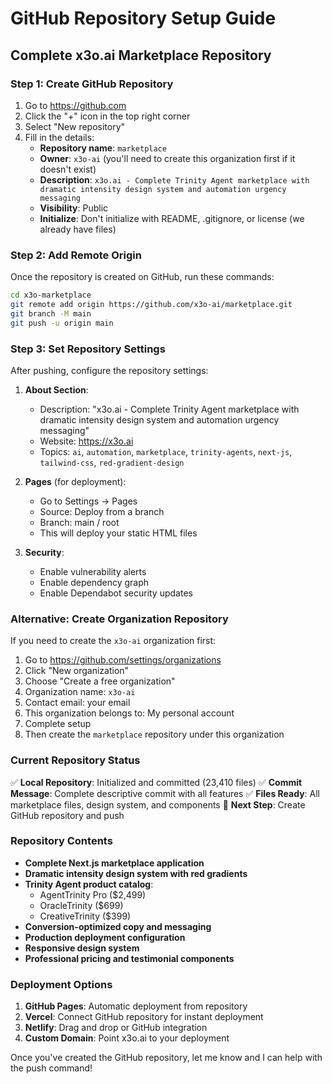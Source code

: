 # GitHub Repository Setup Guide

## Complete x3o.ai Marketplace Repository

### Step 1: Create GitHub Repository
1. Go to https://github.com
2. Click the "+" icon in the top right corner
3. Select "New repository"
4. Fill in the details:
   - **Repository name**: `marketplace`
   - **Owner**: `x3o-ai` (you'll need to create this organization first if it doesn't exist)
   - **Description**: `x3o.ai - Complete Trinity Agent marketplace with dramatic intensity design system and automation urgency messaging`
   - **Visibility**: Public
   - **Initialize**: Don't initialize with README, .gitignore, or license (we already have files)

### Step 2: Add Remote Origin
Once the repository is created on GitHub, run these commands:

```bash
cd x3o-marketplace
git remote add origin https://github.com/x3o-ai/marketplace.git
git branch -M main
git push -u origin main
```

### Step 3: Set Repository Settings
After pushing, configure the repository settings:

1. **About Section**:
   - Description: "x3o.ai - Complete Trinity Agent marketplace with dramatic intensity design system and automation urgency messaging"
   - Website: https://x3o.ai
   - Topics: `ai`, `automation`, `marketplace`, `trinity-agents`, `next-js`, `tailwind-css`, `red-gradient-design`

2. **Pages** (for deployment):
   - Go to Settings → Pages
   - Source: Deploy from a branch
   - Branch: main / root
   - This will deploy your static HTML files

3. **Security**:
   - Enable vulnerability alerts
   - Enable dependency graph
   - Enable Dependabot security updates

### Alternative: Create Organization Repository
If you need to create the `x3o-ai` organization first:

1. Go to https://github.com/settings/organizations
2. Click "New organization"
3. Choose "Create a free organization"
4. Organization name: `x3o-ai`
5. Contact email: your email
6. This organization belongs to: My personal account
7. Complete setup
8. Then create the `marketplace` repository under this organization

### Current Repository Status
✅ **Local Repository**: Initialized and committed (23,410 files)
✅ **Commit Message**: Complete descriptive commit with all features
✅ **Files Ready**: All marketplace files, design system, and components
🔄 **Next Step**: Create GitHub repository and push

### Repository Contents
- **Complete Next.js marketplace application**
- **Dramatic intensity design system with red gradients**
- **Trinity Agent product catalog**:
  - AgentTrinity Pro ($2,499)
  - OracleTrinity ($699) 
  - CreativeTrinity ($399)
- **Conversion-optimized copy and messaging**
- **Production deployment configuration**
- **Responsive design system**
- **Professional pricing and testimonial components**

### Deployment Options
1. **GitHub Pages**: Automatic deployment from repository
2. **Vercel**: Connect GitHub repository for instant deployment
3. **Netlify**: Drag and drop or GitHub integration
4. **Custom Domain**: Point x3o.ai to your deployment

Once you've created the GitHub repository, let me know and I can help with the push command!